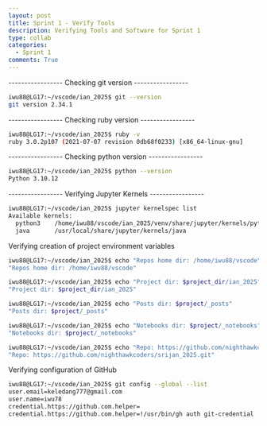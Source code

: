 ```yaml
---
layout: post
title: Sprint 1 - Verify Tools
description: Verifying Tools and Software for Sprint 1
type: collab
categories:
  - Sprint 1
comments: True
---
```


----------------- Checking git version -----------------
```bash
iwu88@LG17:~/vscode/ian_2025$ git --version
git version 2.34.1
```
----------------- Checking ruby version -----------------
```bash
iwu88@LG17:~/vscode/ian_2025$ ruby -v
ruby 3.0.2p107 (2021-07-07 revision 0db68f0233) [x86_64-linux-gnu]
```
----------------- Checking python version -----------------
```bash
iwu88@LG17:~/vscode/ian_2025$ python --version
Python 3.10.12
```
----------------- Verifying Jupyter Kernels -----------------
```bash
iwu88@LG17:~/vscode/ian_2025$ jupyter kernelspec list
Available kernels:
  python3    /home/iwu88/vscode/ian_2025/venv/share/jupyter/kernels/python3
  java       /usr/local/share/jupyter/kernels/java
```
Verifying creation of project environment variables
```bash
iwu88@LG17:~/vscode/ian_2025$ echo "Repos home dir: /home/iwu88/vscode"
"Repos home dir: /home/iwu88/vscode"
```
```bash
iwu88@LG17:~/vscode/ian_2025$ echo "Project dir: $project_dir/ian_2025"
"Project dir: $project_dir/ian_2025"
```
```bash
iwu88@LG17:~/vscode/ian_2025$ echo "Posts dir: $project/_posts"
"Posts dir: $project/_posts"
```
```bash
iwu88@LG17:~/vscode/ian_2025$ echo "Notebooks dir: $project/_notebooks"
"Notebooks dir: $project/_notebooks"
```
```bash
iwu88@LG17:~/vscode/ian_2025$ echo "Repo: https://github.com/nighthawkcoders/srijan_2025.git"
"Repo: https://github.com/nighthawkcoders/srijan_2025.git"
```
Verifying configuration of GitHub 
```bash
iwu88@LG17:~/vscode/ian_2025$ git config --global --list
user.email=keledang777@gmail.com
user.name=iwu78
credential.https://github.com.helper=
credential.https://github.com.helper=!/usr/bin/gh auth git-credential
```

